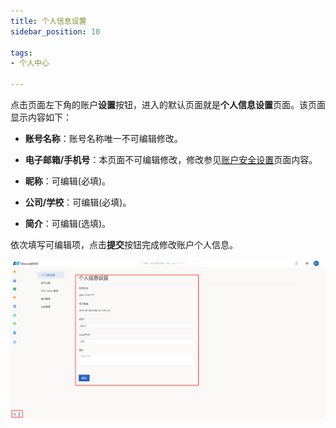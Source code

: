 ```yaml
---
title: 个人信息设置
sidebar_position: 10

tags: 
- 个人中心

---
```


点击页面左下角的账户**设置**按钮，进入的默认页面就是**个人信息设置**页面。该页面显示内容如下：

+ **账号名称**：账号名称唯一不可编辑修改。

+ **电子邮箱/手机号**：本页面不可编辑修改，修改参见[账户安全设置](../20-account-security/index.md)页面内容。

+ **昵称**：可编辑(必填)。

+ **公司/学校**：可编辑(必填)。

+ **简介**：可编辑(选填)。

依次填写可编辑项，点击**提交**按钮完成修改账户个人信息。

![个人信息页面](./个人信息.png "个人信息页面")